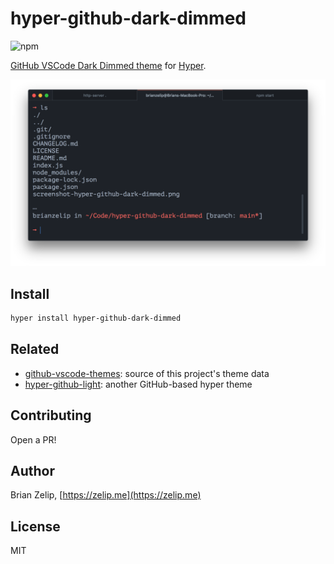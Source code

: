 # hyper-github-dark-dimmed

![npm](https://img.shields.io/npm/v/hyper-github-dark-dimmed)

[GitHub VSCode Dark Dimmed theme](https://github.com/primer/github-vscode-theme) for [Hyper](https://github.com/vercel/hyper).

![Screenshot](./screenshot-hyper-github-dark-dimmed.png)

## Install

```bash
hyper install hyper-github-dark-dimmed
```

## Related

- [github-vscode-themes](https://github.com/brianzelip/github-vscode-themes): source of this project's theme data
- [hyper-github-light](https://github.com/brianzelip/hyper-github-light): another GitHub-based hyper theme

## Contributing

Open a PR!

## Author

Brian Zelip, [https://zelip.me](https://zelip.me)

## License

MIT
